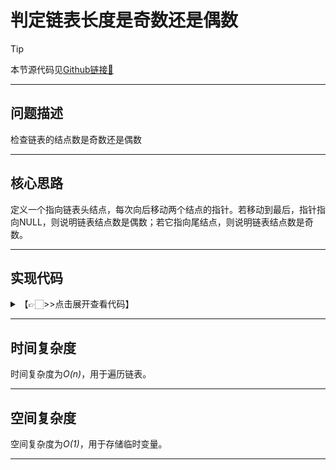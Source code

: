 # 判定链表长度是奇数还是偶数

> [!Tip]
> 
> 本节源代码见[Github链接🔗](https://github.com/MaxSolider/leetcode-algorithm/blob/main/structure/src/main/java/org/example/linkedlist/exercises/IsLinkedListLengthEven.java)

---

## 问题描述
检查链表的结点数是奇数还是偶数

---

## 核心思路
定义一个指向链表头结点，每次向后移动两个结点的指针。若移动到最后，指针指向NULL，则说明链表结点数是偶数；若它指向尾结点，则说明链表结点数是奇数。

---

## 实现代码
<details> 
	<summary>【👉🏻>>点击展开查看代码】</summary> 
	<pre>
		<code>
/**  
 * 判断链表结点数是否为偶数  
 *  
 * @param headNode  
 * @author: Max Solider  
 * @date: 2022/10/9 14:18  
 */
 boolean isLinkedListLengthEven(NormalListNode headNode) {  
	if (headNode == null) {  
		System.out.println("The length of linked list is even");  
		return true;    }  
	NormalListNode ptr = headNode;  
	while (ptr != null) {  
		if (ptr.getNext() == null) {  
			System.out.println("The length of linked list is not even");  
			return false;        }  
		ptr = ptr.getNext().getNext();  
	}  
	System.out.println("The length of linked list is even");  
	return true;
}
		</code>
	</pre>
</details>

---

## 时间复杂度
时间复杂度为*O(n)*，用于遍历链表。

---

## 空间复杂度
空间复杂度为*O(1)*，用于存储临时变量。

---